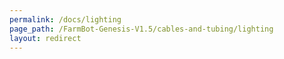 ```yaml
---
permalink: /docs/lighting
page_path: /FarmBot-Genesis-V1.5/cables-and-tubing/lighting
layout: redirect
---
```

